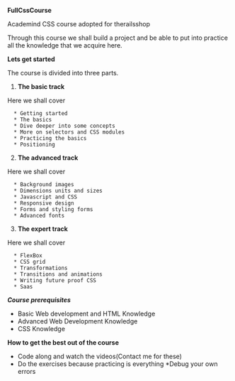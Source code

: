 **FullCssCourse**

Academind CSS course adopted for therailsshop

Through this course we shall build a project and be able to put into practice all the knowledge that we acquire here.

**Lets get started**

The course is divided into three parts.

1. **The basic track**

  Here we shall cover

      * Getting started
      * The basics
      * Dive deeper into some concepts
      * More on selectors and CSS modules
      * Practicing the basics
      * Positioning

2. **The advanced track**

  Here we shall cover

      * Background images
      * Dimensions units and sizes
      * Javascript and CSS
      * Responsive design
      * Forms and styling forms
      * Advanced fonts

3. **The expert track**

  Here we shall cover

      * FlexBox
      * CSS grid
      * Transformations
      * Transitions and animations
      * Writing future proof CSS
      * Saas

***Course prerequisites***

  * Basic Web development and HTML Knowledge
  * Advanced Web Development Knowledge
  * CSS Knowledge

**How to get the best out of the course**

  * Code along and watch the videos(Contact me for these)
  * Do the exercises because practicing is everything
  *Debug your own errors



